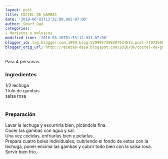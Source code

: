```yaml
---
layout: post
title: CÓCTEL DE GAMBAS
date: '2010-06-03T13:32:00.002-07:00'
author: Smurf Dad
categories:
- Mariscos y moluscos
modified_time: '2016-03-16T01:53:12.931-07:00'
blogger_id: tag:blogger.com,1999:blog-5299957599287034512.post-7197266840505602392
blogger_orig_url: http://recetas-desa.blogspot.com/2010/06/coctel-de-gambas.html
---
```


Para 4 personas.<br /><h3>Ingredientes</h3>1/2 lechuga<br />1 kilo de gambas<br />salsa rosa<br /><br /><h3>Preparación</h3>Lavar la lechuga y escurrirla bien, picándola fina.<br />Cocer las gambas con agua y sal.<br />Una vez cocidas, enfriarlas bien y pelarlas.<br />Prepara cuatro boles individuales, cubriendo el fondo de estos con la lechuga, poner encima las gambas y cubrir todo bien con la salsa rosa.<br />Servir bien frío.